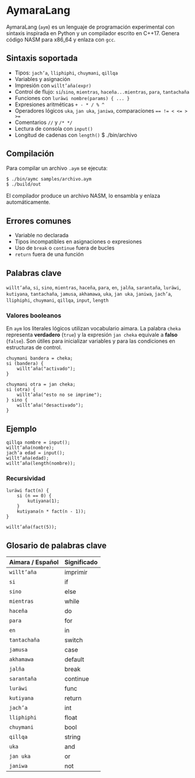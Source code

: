 # AymaraLang

AymaraLang (`aym`) es un lenguaje de programación experimental con sintaxis inspirada en Python y un compilador escrito en C++17. Genera código NASM para x86_64 y enlaza con `gcc`.

## Sintaxis soportada
- Tipos: `jach’a`, `lliphiphi`, `chuymani`, `qillqa`
- Variables y asignación
- Impresión con `willt’aña(expr)`
- Control de flujo: `si`/`sino`, `mientras`, `haceña...mientras`, `para`, `tantachaña`
- Funciones con `luräwi nombre(params) { ... }`
- Expresiones aritméticas `+ - * / % ^`
- Operadores lógicos `uka`, `jan uka`, `janiwa`, comparaciones `== != < <= > >=`
- Comentarios `//` y `/* */`
- Lectura de consola con `input()`
- Longitud de cadenas con `length()`
$ ./bin/archivo
## Compilación
Para compilar un archivo `.aym` se ejecuta:

```bash
$ ./bin/aymc samples/archivo.aym
$ ./build/out
```

El compilador produce un archivo NASM, lo ensambla y enlaza automáticamente.

## Errores comunes
- Variable no declarada
- Tipos incompatibles en asignaciones o expresiones
- Uso de `break` o `continue` fuera de bucles
- `return` fuera de una función

## Palabras clave
`willt’aña`, `si`, `sino`, `mientras`, `haceña`, `para`, `en`, `jalña`, `sarantaña`, `luräwi`, `kutiyana`, `tantachaña`, `jamusa`, `akhamawa`, `uka`, `jan uka`, `janiwa`, `jach’a`, `lliphiphi`, `chuymani`, `qillqa`, `input`, `length`

### Valores booleanos
En `aym` los literales lógicos utilizan vocabulario aimara. La palabra
`cheka` representa **verdadero** (`true`) y la expresión `jan cheka`
equivale a **falso** (`false`). Son útiles para inicializar variables y
para las condiciones en estructuras de control.

```aymara
chuymani bandera = cheka;
si (bandera) {
    willt’aña("activado");
}

chuymani otra = jan cheka;
si (otra) {
    willt’aña("esto no se imprime");
} sino {
    willt’aña("desactivado");
}
```

## Ejemplo
```aymara
qillqa nombre = input();
willt’aña(nombre);
jach’a edad = input();
willt’aña(edad);
willt’aña(length(nombre));
```

### Recursividad
```aymara
luräwi fact(n) {
    si (n == 0) {
        kutiyana(1);
    }
    kutiyana(n * fact(n - 1));
}

willt’aña(fact(5));
```

## Glosario de palabras clave

| Aimara / Español | Significado |
|------------------|------------|
| `willt’aña`      | imprimir |
| `si`             | if |
| `sino`           | else |
| `mientras`       | while |
| `haceña`         | do |
| `para`           | for |
| `en`             | in |
| `tantachaña`     | switch |
| `jamusa`         | case |
| `akhamawa`       | default |
| `jalña`          | break |
| `sarantaña`      | continue |
| `luräwi`         | func |
| `kutiyana`       | return |
| `jach’a`         | int |
| `lliphiphi`      | float |
| `chuymani`       | bool |
| `qillqa`         | string |
| `uka`            | and |
| `jan uka`        | or |
| `janiwa`         | not |

